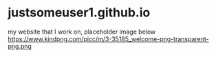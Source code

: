 # justsomeuser1.github.io


my website that I work on, placeholder image below
https://www.kindpng.com/picc/m/3-35185_welcome-png-transparent-png.png
